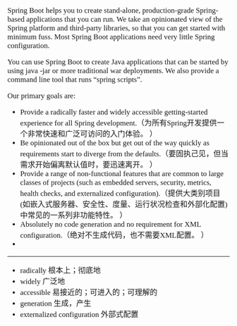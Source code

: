 <span  style="font-family: Simsun,serif; font-size: 17px; ">

Spring Boot helps you to create stand-alone, production-grade Spring-based applications that you can run. We take an opinionated view of the Spring platform and third-party libraries, so that you can get started with minimum fuss. Most Spring Boot applications need very little Spring configuration.

You can use Spring Boot to create Java applications that can be started by using java -jar or more traditional war deployments. We also provide a command line tool that runs “spring scripts”.

Our primary goals are:

- Provide a radically faster and widely accessible getting-started experience for all Spring development.（为所有Spring开发提供一个非常快速和广泛可访问的入门体验。  ）
- Be opinionated out of the box but get out of the way quickly as requirements start to diverge from the defaults.（要固执己见，但当需求开始偏离默认值时，要迅速离开。  ）
- Provide a range of non-functional features that are common to large classes of projects (such as embedded servers, security, metrics, health checks, and externalized configuration).（提供大类别项目(如嵌入式服务器、安全性、度量、运行状况检查和外部化配置)中常见的一系列非功能特性。  ）
- Absolutely no code generation and no requirement for XML configuration.（绝对不生成代码，也不需要XML配置。  ）
- 

--- 

- radically 根本上；彻底地
- widely 广泛地
- accessible 易接近的；可进入的；可理解的
- generation 生成，产生
- externalized configuration 外部式配置

</span>